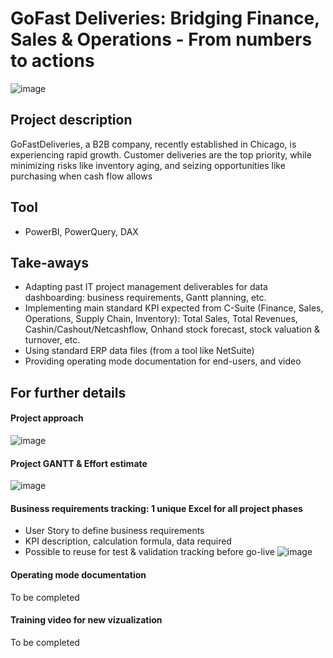 # GoFast Deliveries: Bridging Finance, Sales & Operations - From numbers to actions
![image](https://github.com/user-attachments/assets/231c9be3-31d7-4cd5-ab57-8565800e2d35)

## Project description
GoFastDeliveries, a B2B company, recently established in Chicago, is experiencing rapid growth. Customer deliveries are the top priority, while minimizing risks like inventory aging, and seizing opportunities like purchasing when cash flow allows

## Tool
- PowerBI, PowerQuery, DAX

## Take-aways
- Adapting past IT project management deliverables for data dashboarding: business requirements, Gantt planning, etc.
- Implementing main standard KPI expected from C-Suite (Finance, Sales, Operations, Supply Chain, Inventory): Total Sales, Total Revenues, Cashin/Cashout/Netcashflow, Onhand stock forecast, stock valuation & turnover, etc.
- Using standard ERP data files (from a tool like NetSuite)
- Providing operating mode documentation for end-users, and video

## For further details
#### Project approach
![image](https://github.com/user-attachments/assets/2fc4d30d-7ed3-457e-afd6-4de4bc98797e)
#### Project GANTT & Effort estimate
![image](https://github.com/user-attachments/assets/4e3e7773-c0e1-4588-aea6-d063ca81465f)
#### Business requirements tracking: 1 unique Excel for all project phases
- User Story to define business requirements
- KPI description, calculation formula, data required
- Possible to reuse for test & validation tracking before go-live
![image](https://github.com/user-attachments/assets/4e3f9f9f-0ddd-4818-9b13-799d4754d90f)

#### Operating mode documentation
To be completed
#### Training video for new vizualization
To be completed
